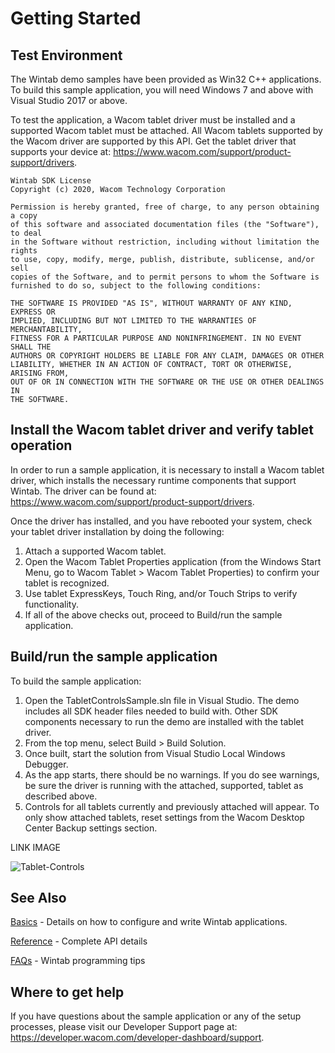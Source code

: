 # Getting Started 

## Test Environment
The Wintab demo samples have been provided as Win32 C++ applications. To build this sample application, you will need Windows 7 and above with Visual Studio 2017 or above.

To test the application, a Wacom tablet driver must be installed and a supported Wacom tablet must be attached. All Wacom tablets supported by the Wacom driver are supported by this API. Get the tablet driver that supports your device at: https://www.wacom.com/support/product-support/drivers.
```
Wintab SDK License
Copyright (c) 2020, Wacom Technology Corporation
 
Permission is hereby granted, free of charge, to any person obtaining a copy
of this software and associated documentation files (the "Software"), to deal
in the Software without restriction, including without limitation the rights
to use, copy, modify, merge, publish, distribute, sublicense, and/or sell
copies of the Software, and to permit persons to whom the Software is
furnished to do so, subject to the following conditions:
 
THE SOFTWARE IS PROVIDED "AS IS", WITHOUT WARRANTY OF ANY KIND, EXPRESS OR
IMPLIED, INCLUDING BUT NOT LIMITED TO THE WARRANTIES OF MERCHANTABILITY,
FITNESS FOR A PARTICULAR PURPOSE AND NONINFRINGEMENT. IN NO EVENT SHALL THE
AUTHORS OR COPYRIGHT HOLDERS BE LIABLE FOR ANY CLAIM, DAMAGES OR OTHER
LIABILITY, WHETHER IN AN ACTION OF CONTRACT, TORT OR OTHERWISE, ARISING FROM,
OUT OF OR IN CONNECTION WITH THE SOFTWARE OR THE USE OR OTHER DEALINGS IN
THE SOFTWARE.
```

## Install the Wacom tablet driver and verify tablet operation
In order to run a sample application, it is necessary to install a Wacom tablet driver, which installs the necessary runtime components that support Wintab. The driver can be found at: https://www.wacom.com/support/product-support/drivers.

Once the driver has installed, and you have rebooted your system, check your tablet driver installation by doing the following:

1. Attach a supported Wacom tablet.
1. Open the Wacom Tablet Properties application (from the Windows Start Menu, go to Wacom Tablet > Wacom Tablet Properties) to confirm your tablet is recognized.
1. Use tablet ExpressKeys, Touch Ring, and/or Touch Strips to verify functionality.
1. If all of the above checks out, proceed to Build/run the sample application.


## Build/run the sample application
To build the sample application:

1. Open the TabletControlsSample.sln file in Visual Studio. The demo includes all SDK header files needed to build with. Other SDK components necessary to run the demo are installed with the tablet driver.
2. From the top menu, select Build > Build Solution.
3. Once built, start the solution from Visual Studio Local Windows Debugger.
4. As the app starts, there should be no warnings. If you do see warnings, be sure the driver is running with the attached, supported, tablet as described above.
5. Controls for all tablets currently and previously attached will appear. To only show attached tablets, reset settings from the Wacom Desktop Center Backup settings section.  

LINK
IMAGE  

![Tablet-Controls](https://github.com/cbwinchild-devdocs/icbt-windows-sample-code-docs/blob/master/Wintab%20Tablet%20Controls/Media/sc-gs-tabletcontrols.png)

## See Also
[Basics](https://developer-docs.wacom.com/wacom-device-api/docs/wintab-basics) - Details on how to configure and write Wintab applications.  

[Reference](https://developer-docs.wacom.com/wacom-device-api/docs/wintab-reference) - Complete API details 

[FAQs](https://developer-docs.wacom.com/wacom-device-api/docs/wintab-faqs) - Wintab programming tips  

## Where to get help
If you have questions about the sample application or any of the setup processes, please visit our Developer Support page at: https://developer.wacom.com/developer-dashboard/support.

